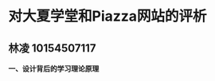 对大夏学堂和Piazza网站的评析
==========================
林凌 10154507117
----------------------------

**一、设计背后的学习理论原理**
